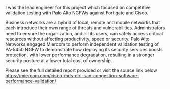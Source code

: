 I was the lead engineer for this project which focused on competitive validation testing with Palo Alto NGFWs against Fortigate and Cisco.

Business networks are a hybrid of local, remote and mobile networks that each introduce their own range of threats and vulnerabilities. Administrators need to ensure the organization, and all its users, can safely access critical resources without affecting productivity, speed or security. Palo Alto Networks engaged Miercom to perform independent validation testing of PA-5450 NGFW to demonstrate how deploying its security services boosts protection, with lower performance degradation, resulting in a stronger security posture at a lower total cost of ownership.

Please see the full detailed report provided or visit the source link below
https://miercom.com/cisco-mds-dirl-san-congestion-software-performance-validation/
